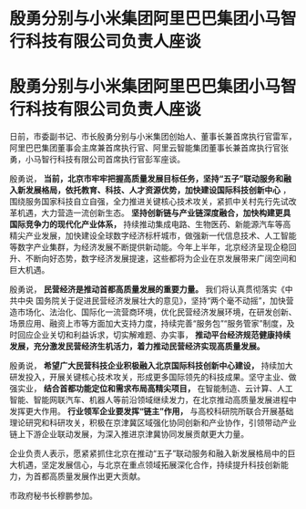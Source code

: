 # 殷勇分别与小米集团阿里巴巴集团小马智行科技有限公司负责人座谈

# 殷勇分别与小米集团阿里巴巴集团小马智行科技有限公司负责人座谈

日前，市委副书记、市长殷勇分别与小米集团创始人、董事长兼首席执行官雷军，阿里巴巴集团董事会主席兼首席执行官、阿里云智能集团董事长兼首席执行官张勇，小马智行科技有限公司首席执行官彭军座谈。

殷勇说， **当前，北京市牢牢把握高质量发展目标任务，坚持“五子”联动服务和融入新发展格局，依托教育、科技、人才资源优势，加快建设国际科技创新中心**
，围绕服务国家科技自立自强，全力推进关键核心技术攻关，紧抓中关村先行先试改革机遇，大力营造一流创新生态。
**坚持创新链与产业链深度融合，加快构建更具国际竞争力的现代化产业体系，**
持续推动集成电路、生物医药、新能源汽车等高精尖产业发展，加快建设全球数字经济标杆城市，做强新一代信息技术、人工智能等数字产业集群，为经济发展不断提供新动能。今年上半年，北京经济呈现企稳回升、不断向好态势，数字经济发展提速，这些都将为企业在京发展带来广阔空间和巨大机遇。

殷勇说， **民营经济是推动首都高质量发展的重要力量。** 我们将认真贯彻落实《中共中央
国务院关于促进民营经济发展壮大的意见》，坚持“两个毫不动摇”，加快营造市场化、法治化、国际化一流营商环境，优化民营经济发展环境，在研发创新、场景应用、融资上市等方面加大支持力度，持续完善“服务包”“服务管家”制度，及时回应企业关切和利益诉求，切实解难题、办实事，
**推动平台经济规范健康持续发展，充分激发民营经济生机活力，着力推动民营经济实现高质量发展。**

殷勇说， **希望广大民营科技企业积极融入北京国际科技创新中心建设，**
持续加大研发投入，开展关键核心技术攻关，形成更多国际领先的科技成果。坚守主业、做强实业， **结合首都功能定位和需求布局高精尖项目，**
在智能制造、云计算、人工智能、智能网联汽车、机器人等前沿领域继续发力，在北京推动高质量发展进程中发挥更大作用。 **行业领军企业要发挥“链主”作用，**
与高校科研院所联合开展基础理论研究和科研攻关，积极在京津冀区域强化协同创新和产业协作，引领带动产业链上下游企业联动发展，为深入推进京津冀协同发展贡献更大力量。

企业负责人表示，愿紧紧抓住北京在推动“五子”联动服务和融入新发展格局中的巨大机遇，坚定发展信心，与北京在重点领域拓展深化合作，持续提升科技创新能力，为首都高质量发展作出更大贡献。

市政府秘书长穆鹏参加。

